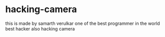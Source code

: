 # hacking-camera
this is made by samarth verulkar one of the best programmer in the world best hacker also
hacking camera
